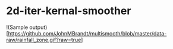 # 2d-iter-kernal-smoother

!(Sample output)[https://github.com/JohnMBrandt/multismooth/blob/master/data-raw/rainfall_zone.gif?raw=true]
